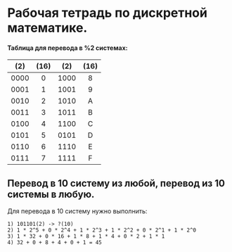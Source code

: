 # Рабочая тетрадь по дискретной математике.

#### Таблица для перевода в %2 системах:
|(2)|(16)|(2)|(16)|
| :---:|:---:|:---:|:---:|
| 0000 | 0 | 1000 | 8 |
| 0001 | 1 | 1001 | 9 |
| 0010 | 2 | 1010 | A |
| 0011 | 3 | 1011 | B |
| 0100 | 4 | 1100 | C |
| 0101 | 5 | 0101 | D |
| 0110 | 6 | 1110 | E |
| 0111 | 7 | 1111 | F |
 
## Перевод в 10 систему из любой, перевод из 10 системы в любую.

Для перевода в 10 систему нужно выполнить:
```
1) 101101(2) -> ?(10)
2) 1 * 2^5 + 0 * 2^4 + 1 * 2^3 + 1 * 2^2 + 0 * 2^1 + 1 * 2^0 
3) 1 * 32 + 0 * 16 + 1 * 8 + 1 * 4 + 0 * 2 + 1 * 1
4) 32 + 0 + 8 + 4 + 0 + 1 = 45
```
